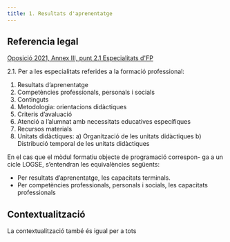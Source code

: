 ```yaml
---
title: 1. Resultats d'aprenentatge
---
```


## Referencia legal

[Oposició 2021, Annex III, punt 2.1 Especialitats d'FP](https://dogv.gva.es/datos/2020/11/26/pdf/2020_10022.pdf)

2.1. Per a les especialitats referides a la formació professional:
1. Resultats d’aprenentatge
2. Competències professionals, personals i socials
3. Continguts
4. Metodologia: orientacions didàctiques
5. Criteris d’avaluació
6. Atenció a l’alumnat amb necessitats educatives específiques
7. Recursos materials
8. Unitats didàctiques:
    a) Organització de les unitats didàctiques
    b) Distribució temporal de les unitats didàctiques

En el cas que el mòdul formatiu objecte de programació correspon-
ga a un cicle LOGSE, s’entendran les equivalències següents:

* Per resultats d’aprenentatge, les capacitats terminals.
* Per competències professionals, personals i socials, les capacitats
professionals

## Contextualització 

La contextualització també és igual per a tots